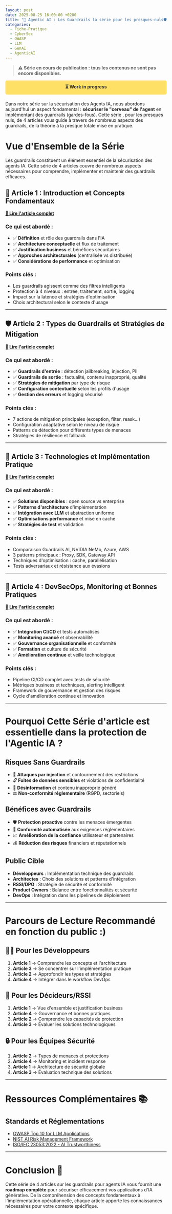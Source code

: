 ```yaml
---
layout: post
date: 2025-08-25 16:00:00 +0200
title: "🧠 Agentic AI : Les Guardrails la série pour les presques-nuls🛡️"
categories:
  - Fiche-Pratique
  - CyberSec
  - OWASP
  - LLM
  - GenAI
  - AgenticAI
---
```

> **⚠️ Série en cours de publication : tous les contenus ne sont pas encore disponibles.**
<div style="width:100%;background:#ffe066;color:#333;padding:10px 0;text-align:center;font-weight:bold;border-radius:5px;margin-bottom:20px;">⏳ Work in progress</div>

Dans notre série sur la sécurisation des Agents IA, nous abordons aujourd'hui un aspect fondamental : **sécuriser le "cerveau" de l'agent** en implémentant des guardrails (gardes-fous). Cette série , pour les presques nuls,  de 4 articles vous guide à travers de nombreux aspects des guardrails, de la théorie à la presque totale mise en pratique.


# **Vue d'Ensemble de la Série** 

Les guardrails constituent un élément essentiel de la sécurisation des agents IA. Cette série de 4 articles couvre de nombreux aspects nécessaires pour comprendre, implémenter et maintenir des guardrails efficaces.

## **📖 Article 1 : Introduction et Concepts Fondamentaux**
**[🔗 Lire l'article complet]({{home}}/2025/08/25/agenticIa-guardrails-1-introduction/)**

### **Ce qui est abordé :**
- ✅ **Définition** et rôle des guardrails dans l'IA
- ✅ **Architecture conceptuelle** et flux de traitement
- ✅ **Justification business** et bénéfices sécuritaires
- ✅ **Approches architecturales** (centralisée vs distribuée)
- ✅ **Considérations de performance** et optimisation

### **Points clés :**
- Les guardrails agissent comme des filtres intelligents
- Protection à 4 niveaux : entrée, traitement, sortie, logging
- Impact sur la latence et stratégies d'optimisation
- Choix architectural selon le contexte d'usage

---

## **🛡️ Article 2 : Types de Guardrails et Stratégies de Mitigation**
**[🔗 Lire l'article complet]({{home}}/2025/08/26/agenticIa-guardrails-2-types/)**

### **Ce qui est abordé :**
- ✅ **Guardrails d'entrée** : détection jailbreaking, injection, PII
- ✅ **Guardrails de sortie** : factualité, contenu inapproprié, qualité
- ✅ **Stratégies de mitigation** par type de risque
- ✅ **Configuration contextuelle** selon les profils d'usage
- ✅ **Gestion des erreurs** et logging sécurisé

### **Points clés :**
- 7 actions de mitigation principales (exception, filter, reask...)
- Configuration adaptative selon le niveau de risque
- Patterns de détection pour différents types de menaces
- Stratégies de résilience et fallback

---

## **🔧 Article 3 : Technologies et Implémentation Pratique**
**[🔗 Lire l'article complet]({{home}}/2025/08/27/agenticIa-guardrails-3-technologies/)**

### **Ce qui est abordé :**
- ✅ **Solutions disponibles** : open source vs enterprise
- ✅ **Patterns d'architecture** d'implémentation
- ✅ **Intégration avec LLM** et abstraction uniforme
- ✅ **Optimisations performance** et mise en cache
- ✅ **Stratégies de test** et validation

### **Points clés :**
- Comparaison Guardrails AI, NVIDIA NeMo, Azure, AWS
- 3 patterns principaux : Proxy, SDK, Gateway API
- Techniques d'optimisation : cache, parallélisation
- Tests adversariaux et résistance aux évasions

---

## **🚀 Article 4 : DevSecOps, Monitoring et Bonnes Pratiques**
**[🔗 Lire l'article complet]({{home}}/2025/08/28/agenticIa-guardrails-4-devSecOps/)**

### **Ce qui est abordé :**
- ✅ **Intégration CI/CD** et tests automatisés
- ✅ **Monitoring avancé** et observabilité
- ✅ **Gouvernance organisationnelle** et conformité
- ✅ **Formation** et culture de sécurité
- ✅ **Amélioration continue** et veille technologique

### **Points clés :**
- Pipeline CI/CD complet avec tests de sécurité
- Métriques business et techniques, alerting intelligent
- Framework de gouvernance et gestion des risques
- Cycle d'amélioration continue et innovation

---

# **Pourquoi Cette Série d'article est essentielle dans la protection de l'Agentic IA ?** 

## **Risques Sans Guardrails**
- 🚨 **Attaques par injection** et contournement des restrictions
- 🔓 **Fuites de données sensibles** et violations de confidentialité
- 📰 **Désinformation** et contenu inapproprié généré
- ⚖️ **Non-conformité réglementaire** (RGPD, sectoriels)

## **Bénéfices avec Guardrails**
- 🛡️ **Protection proactive** contre les menaces émergentes
- 🎯 **Conformité automatisée** aux exigences réglementaires
- 📈 **Amélioration de la confiance** utilisateur et partenaires
- 💰 **Réduction des risques** financiers et réputationnels

## **Public Cible**
- **Développeurs** : Implémentation technique des guardrails
- **Architectes** : Choix des solutions et patterns d'intégration
- **RSSI/DPO** : Stratégie de sécurité et conformité
- **Product Owners** : Balance entre fonctionnalités et sécurité
- **DevOps** : Intégration dans les pipelines de déploiement

---

# **Parcours de Lecture Recommandé en fonction du public :)** 

## **👨‍💻 Pour les Développeurs**
1. **Article 1** → Comprendre les concepts et l'architecture
2. **Article 3** → Se concentrer sur l'implémentation pratique
3. **Article 2** → Approfondir les types et stratégies
4. **Article 4** → Intégrer dans le workflow DevOps

## **🏢 Pour les Décideurs/RSSI**
1. **Article 1** → Vue d'ensemble et justification business
2. **Article 4** → Gouvernance et bonnes pratiques
3. **Article 2** → Comprendre les capacités de protection
4. **Article 3** → Évaluer les solutions technologiques

## **🔒 Pour les Équipes Sécurité**
1. **Article 2** → Types de menaces et protections
2. **Article 4** → Monitoring et incident response
3. **Article 1** → Architecture de sécurité globale
4. **Article 3** → Évaluation technique des solutions

---

# **Ressources Complémentaires** 📚

## **Standards et Réglementations**
- [OWASP Top 10 for LLM Applications](https://owasp.org/www-project-top-10-for-large-language-model-applications/)
- [NIST AI Risk Management Framework](https://www.nist.gov/itl/ai-risk-management-framework)
- [ISO/IEC 23053:2022 - AI Trustworthiness](https://www.iso.org/standard/74438.html)


---

# **Conclusion** 🎯

Cette série de 4 articles sur les guardrails pour agents IA vous fournit une **roadmap complète** pour sécuriser efficacement vos applications d'IA générative. De la compréhension des concepts fondamentaux à l'implémentation opérationnelle, chaque article apporte les connaissances nécessaires pour votre contexte spécifique.


